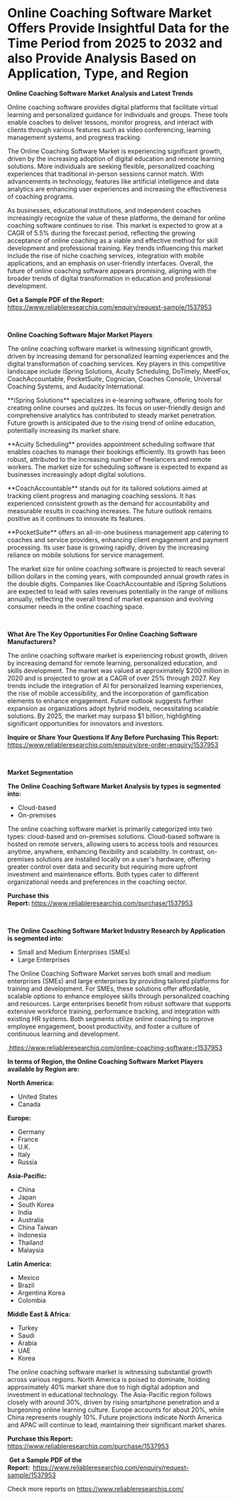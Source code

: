 <p><h1>Online Coaching Software Market Offers Provide Insightful Data for the Time Period from 2025 to 2032 and also Provide Analysis Based on Application, Type, and Region</h1></p><p><strong>Online Coaching Software Market Analysis and Latest Trends</strong></p>
<p><p>Online coaching software provides digital platforms that facilitate virtual learning and personalized guidance for individuals and groups. These tools enable coaches to deliver lessons, monitor progress, and interact with clients through various features such as video conferencing, learning management systems, and progress tracking.</p><p>The Online Coaching Software Market is experiencing significant growth, driven by the increasing adoption of digital education and remote learning solutions. More individuals are seeking flexible, personalized coaching experiences that traditional in-person sessions cannot match. With advancements in technology, features like artificial intelligence and data analytics are enhancing user experiences and increasing the effectiveness of coaching programs.</p><p>As businesses, educational institutions, and independent coaches increasingly recognize the value of these platforms, the demand for online coaching software continues to rise. This market is expected to grow at a CAGR of 5.5% during the forecast period, reflecting the growing acceptance of online coaching as a viable and effective method for skill development and professional training. Key trends influencing this market include the rise of niche coaching services, integration with mobile applications, and an emphasis on user-friendly interfaces. Overall, the future of online coaching software appears promising, aligning with the broader trends of digital transformation in education and professional development.</p></p>
<p><strong>Get a Sample PDF of the Report:&nbsp;</strong> <a href="https://www.reliableresearchiq.com/enquiry/request-sample/1537953?utm_campaign=3202&utm_medium=2&utm_source=Github&utm_content=ia&utm_term=10032025&utm_id=online-coaching-software">https://www.reliableresearchiq.com/enquiry/request-sample/1537953</a></p>
<p>&nbsp;</p>
<p><strong>Online Coaching Software Major Market Players</strong></p>
<p><p>The online coaching software market is witnessing significant growth, driven by increasing demand for personalized learning experiences and the digital transformation of coaching services. Key players in this competitive landscape include iSpring Solutions, Acuity Scheduling, DoTimely, MeetFox, CoachAccountable, PocketSuite, Cognician, Coaches Console, Universal Coaching Systems, and Audacity International.</p><p>**iSpring Solutions** specializes in e-learning software, offering tools for creating online courses and quizzes. Its focus on user-friendly design and comprehensive analytics has contributed to steady market penetration. Future growth is anticipated due to the rising trend of online education, potentially increasing its market share.</p><p>**Acuity Scheduling** provides appointment scheduling software that enables coaches to manage their bookings efficiently. Its growth has been robust, attributed to the increasing number of freelancers and remote workers. The market size for scheduling software is expected to expand as businesses increasingly adopt digital solutions.</p><p>**CoachAccountable** stands out for its tailored solutions aimed at tracking client progress and managing coaching sessions. It has experienced consistent growth as the demand for accountability and measurable results in coaching increases. The future outlook remains positive as it continues to innovate its features.</p><p>**PocketSuite** offers an all-in-one business management app catering to coaches and service providers, enhancing client engagement and payment processing. Its user base is growing rapidly, driven by the increasing reliance on mobile solutions for service management.</p><p>The market size for online coaching software is projected to reach several billion dollars in the coming years, with compounded annual growth rates in the double digits. Companies like CoachAccountable and iSpring Solutions are expected to lead with sales revenues potentially in the range of millions annually, reflecting the overall trend of market expansion and evolving consumer needs in the online coaching space.</p></p>
<p>&nbsp;</p>
<p><strong>What Are The Key Opportunities For Online Coaching Software Manufacturers?</strong></p>
<p><p>The online coaching software market is experiencing robust growth, driven by increasing demand for remote learning, personalized education, and skills development. The market was valued at approximately $200 million in 2020 and is projected to grow at a CAGR of over 25% through 2027. Key trends include the integration of AI for personalized learning experiences, the rise of mobile accessibility, and the incorporation of gamification elements to enhance engagement. Future outlook suggests further expansion as organizations adopt hybrid models, necessitating scalable solutions. By 2025, the market may surpass $1 billion, highlighting significant opportunities for innovators and investors.</p></p>
<p><strong>Inquire or Share Your Questions If Any Before Purchasing This Report:</strong> <a href="https://www.reliableresearchiq.com/enquiry/pre-order-enquiry/1537953?utm_campaign=3202&utm_medium=2&utm_source=Github&utm_content=ia&utm_term=10032025&utm_id=online-coaching-software">https://www.reliableresearchiq.com/enquiry/pre-order-enquiry/1537953</a></p>
<p>&nbsp;</p>
<p><strong>Market Segmentation</strong></p>
<p><strong>The Online Coaching Software Market Analysis by types is segmented into:</strong></p>
<p><ul><li>Cloud-based</li><li>On-premises</li></ul></p>
<p><p>The online coaching software market is primarily categorized into two types: cloud-based and on-premises solutions. Cloud-based software is hosted on remote servers, allowing users to access tools and resources anytime, anywhere, enhancing flexibility and scalability. In contrast, on-premises solutions are installed locally on a user's hardware, offering greater control over data and security but requiring more upfront investment and maintenance efforts. Both types cater to different organizational needs and preferences in the coaching sector.</p></p>
<p><strong>Purchase this Report:&nbsp;</strong><a href="https://www.reliableresearchiq.com/purchase/1537953?utm_campaign=3202&utm_medium=2&utm_source=Github&utm_content=ia&utm_term=10032025&utm_id=online-coaching-software">https://www.reliableresearchiq.com/purchase/1537953</a></p>
<p>&nbsp;</p>
<p><strong>The Online Coaching Software Market Industry Research by Application is segmented into:</strong></p>
<p><ul><li>Small and Medium Enterprises (SMEs)</li><li>Large Enterprises</li></ul></p>
<p><p>The Online Coaching Software Market serves both small and medium enterprises (SMEs) and large enterprises by providing tailored platforms for training and development. For SMEs, these solutions offer affordable, scalable options to enhance employee skills through personalized coaching and resources. Large enterprises benefit from robust software that supports extensive workforce training, performance tracking, and integration with existing HR systems. Both segments utilize online coaching to improve employee engagement, boost productivity, and foster a culture of continuous learning and development.</p></p>
<p><a href="https://www.reliableresearchiq.com/online-coaching-software-r1537953?utm_campaign=3202&utm_medium=2&utm_source=Github&utm_content=ia&utm_term=10032025&utm_id=online-coaching-software">&nbsp;https://www.reliableresearchiq.com/online-coaching-software-r1537953</a></p>
<p><strong>In terms of Region, the Online Coaching Software Market Players available by Region are:</strong></p>
<p>
    <p> <strong> North America: </strong>
        <ul>
            <li>United States</li>
            <li>Canada</li>
        </ul>
        </p> 
    <p> <strong> Europe: </strong>
        <ul>
            <li>Germany</li>
            <li>France</li>
            <li>U.K.</li>
            <li>Italy</li>
            <li>Russia</li>
        </ul>
        </p> 
    <p> <strong> Asia-Pacific: </strong>
        <ul>
            <li>China</li>
            <li>Japan</li>
            <li>South Korea</li>
            <li>India</li>
            <li>Australia</li>
            <li>China Taiwan</li>
            <li>Indonesia</li>
            <li>Thailand</li>
            <li>Malaysia</li>
        </ul>
        </p> 
    <p> <strong> Latin America: </strong>
        <ul>
            <li>Mexico</li>
            <li>Brazil</li>
            <li>Argentina Korea</li>
            <li>Colombia</li>
        </ul>
        </p> 
    <p> <strong> Middle East & Africa: </strong>
        <ul>
            <li>Turkey</li>
            <li>Saudi</li>
            <li>Arabia</li>
            <li>UAE</li>
            <li>Korea</li>
        </ul>
    </p>
    </p>
<p><p>The online coaching software market is witnessing substantial growth across various regions. North America is poised to dominate, holding approximately 40% market share due to high digital adoption and investment in educational technology. The Asia-Pacific region follows closely with around 30%, driven by rising smartphone penetration and a burgeoning online learning culture. Europe accounts for about 20%, while China represents roughly 10%. Future projections indicate North America and APAC will continue to lead, maintaining their significant market shares.</p></p>
<p><strong>Purchase this Report: </strong><a href="https://www.reliableresearchiq.com/purchase/1537953?utm_campaign=3202&utm_medium=2&utm_source=Github&utm_content=ia&utm_term=10032025&utm_id=online-coaching-software">https://www.reliableresearchiq.com/purchase/1537953</a></p>
<p>&nbsp;<strong>Get a Sample PDF of the Report:&nbsp;&nbsp;</strong><a href="https://www.reliableresearchiq.com/enquiry/request-sample/1537953?utm_campaign=3202&utm_medium=2&utm_source=Github&utm_content=ia&utm_term=10032025&utm_id=online-coaching-software">https://www.reliableresearchiq.com/enquiry/request-sample/1537953</a></p>
<p><strong></strong></p>
<p>Check more reports on <a href="https://www.reliableresearchiq.com/?utm_campaign=3202&utm_medium=2&utm_source=Github&utm_content=ia&utm_term=10032025&utm_id=online-coaching-software">https://www.reliableresearchiq.com/</a></p>